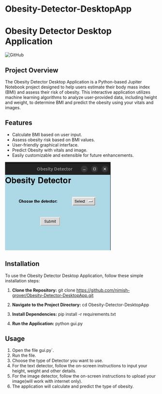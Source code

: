 # Obesity-Detector-DesktopApp
# Obesity Detector Desktop Application

![GitHub](https://img.shields.io/github/license/nimish-grover/Obesity-Detector-DesktopApp)


## Project Overview

The Obesity Detector Desktop Application is a Python-based Jupiter Notebook project designed to help users estimate their body mass index (BMI) and assess their risk of obesity. This interactive application utilizes machine learning algorithms to analyze user-provided data, including height and weight, to determine BMI and predict the obesity using your vitals and images.

## Features

- Calculate BMI based on user input.
- Assess obesity risk based on BMI values.
- User-friendly graphical interface.
- Predict Obesity with vitals and image.
- Easily customizable and extensible for future enhancements.

![Sample Image](/image/main.png)

## Installation

To use the Obesity Detector Desktop Application, follow these simple installation steps:

1. **Clone the Repository:**
   git clone https://github.com/nimish-grover/Obesity-Detector-DesktopApp.git


2. **Navigate to the Project Directory:**
   cd Obesity-Detector-DesktopApp


3. **Install Dependencies:**
   pip install -r requirements.txt

   
4. **Run the Application:**
   python gui.py


## Usage

1. Open the file gui.py`.
2. Run the file.
3. Choose the type of Detector you want to use.
4. For the text detector, follow the on-screen instructions to input your height, weight and other details.
5. For the image detector, follow the on-screen instructions to upload your image(will work with internet only).
6. The application will calculate and predict the type of obesity.
   
